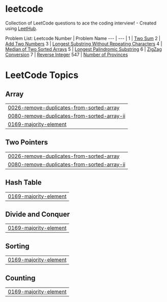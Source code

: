 # leetcode
Collection of LeetCode questions to ace the coding interview! - Created using [LeetHub](https://github.com/QasimWani/LeetHub).

Problem List:
Leetcode Number | Problem Name
--- | --- | 
1 | [Two Sum](https://github.com/BowenLi1994/leetcode/tree/main/two-sum) 
2 | [Add Two Numbers](https://github.com/BowenLi1994/leetcode/tree/main/add-two-numbers)
3 | [Longest Substring Without Repeating Characters](https://github.com/BowenLi1994/leetcode/tree/main/longest-substring-without-repeating-characters)
4 | [Median of Two Sorted Arrays](https://github.com/BowenLi1994/leetcode/tree/main/median-of-two-sorted-arrays)
5 | [Longest Palindromic Substring](https://github.com/BowenLi1994/leetcode/tree/main/longest-palindromic-substring)
6 | [ZigZag Conversion](https://github.com/BowenLi1994/leetcode/tree/main/zigzag-conversion)
7 | [Reverse Integer](https://github.com/BowenLi1994/leetcode/tree/main/reverse-integer)
547 | [Number of Provinces](https://github.com/BowenLi1994/leetcode/tree/main/number-of-provinces)

<!---LeetCode Topics Start-->
# LeetCode Topics
## Array
|  |
| ------- |
| [0026-remove-duplicates-from-sorted-array](https://github.com/BowenLi1994/leetcode/tree/master/0026-remove-duplicates-from-sorted-array) |
| [0080-remove-duplicates-from-sorted-array-ii](https://github.com/BowenLi1994/leetcode/tree/master/0080-remove-duplicates-from-sorted-array-ii) |
| [0169-majority-element](https://github.com/BowenLi1994/leetcode/tree/master/0169-majority-element) |
## Two Pointers
|  |
| ------- |
| [0026-remove-duplicates-from-sorted-array](https://github.com/BowenLi1994/leetcode/tree/master/0026-remove-duplicates-from-sorted-array) |
| [0080-remove-duplicates-from-sorted-array-ii](https://github.com/BowenLi1994/leetcode/tree/master/0080-remove-duplicates-from-sorted-array-ii) |
## Hash Table
|  |
| ------- |
| [0169-majority-element](https://github.com/BowenLi1994/leetcode/tree/master/0169-majority-element) |
## Divide and Conquer
|  |
| ------- |
| [0169-majority-element](https://github.com/BowenLi1994/leetcode/tree/master/0169-majority-element) |
## Sorting
|  |
| ------- |
| [0169-majority-element](https://github.com/BowenLi1994/leetcode/tree/master/0169-majority-element) |
## Counting
|  |
| ------- |
| [0169-majority-element](https://github.com/BowenLi1994/leetcode/tree/master/0169-majority-element) |
<!---LeetCode Topics End-->